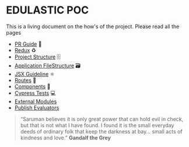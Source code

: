 # EDULASTIC POC

This is a living document on the how's of the project. Please read all the pages

- [PR Guide](contributing.md) 🔗
- [Redux](redux.md) ♻️
- [Project Structure](projectStructure.md) 🗄
- [Application FileStructure](ApplicationFileStructure.md) 🗃
- [JSX Guideline](JSX.md) ⚛️
- [Routes](routes.md) 🚶
- [Components](componentStructure.md) 🔧
- [Cypress Tests](cypress.md) 💻️
- [External Modules](modules.md)
- [Publish Evaluators](eval.md)

> “Saruman believes it is only great power that can hold evil in check, but that is not what I have found. I found it is the small everyday deeds of ordinary folk that keep the darkness at bay… small acts of kindness and love.” **Gandalf the Grey**
